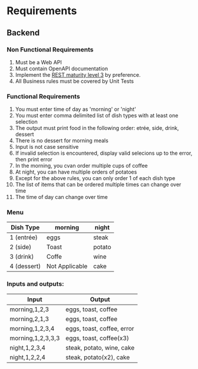 # Requirements

## Backend

### Non Functional Requirements

1. Must be a Web API
1. Must contain OpenAPI documentation
1. Implement the [REST maturity level 3]((https://martinfowler.com/articles/richardsonMaturityModel.html)) by preference.
1. All Business rules must be covered by Unit Tests

### Functional Requirements

1. You must enter time of day as 'morning' or 'night'
1. You must enter comma delimited list of dish types with at least one selection
1. The output must print food in the following order: etrée, side, drink, dessert
1. There is no dessert for morning meals
1. Input is not case sensitive
1. If invalid selection is encountered, display valid selecions up to the error, then print error
1. In the morning, you cvan order multiple cups of coffee
1. At night, you can have multiple orders of potatoes
1. Except for the above rules, you can only order 1 of each dish type
1. The list of items that can be ordered multiple times can change over time
1. The time of day can change over time

### Menu

| Dish Type   | morning        | night  |
| ----------- | -------------- | ------ |
| 1 (entrée)  | eggs           | steak  |
| 2 (side)    | Toast          | potato |
| 3 (drink)   | Coffe          | wine   |
| 4 (dessert) | Not Applicable | cake   |

### Inputs and outputs:
| Input | Output |
| --- | --- |
| morning,1,2,3 | eggs, toast, coffee |
| morning,2,1,3 | eggs, toast, coffee |
| morning,1,2,3,4 | eggs, toast, coffee, error |
| morning,1,2,3,3,3 | eggs, toast, coffee(x3) |
| night,1,2,3,4 | steak, potato, wine, cake |
| night,1,2,2,4 | steak, potato(x2), cake |